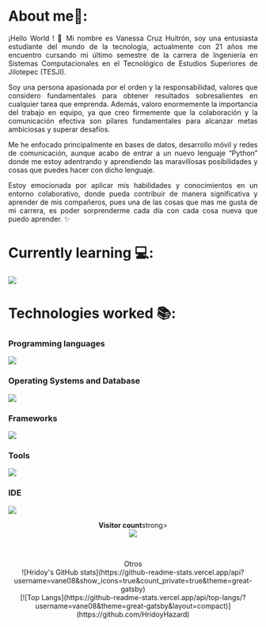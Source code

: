 # About me🙋:

<p align="justify">¡Hello World ! 👋 Mi nombre es Vanessa Cruz Huitrón, soy una entusiasta estudiante del mundo de la tecnología, actualmente con 21 años me encuentro cursando mi último semestre de la carrera de Ingeniería en Sistemas Computacionales en el Tecnológico de Estudios Superiores de Jilotepec (TESJI).</p>

<p align="justify">Soy una persona apasionada por el orden y la responsabilidad, valores que considero fundamentales para obtener resultados sobresalientes en cualquier tarea que emprenda.
Además, valoro enormemente la importancia del trabajo en equipo, ya que creo firmemente que la colaboración y la comunicación efectiva son pilares fundamentales para alcanzar metas ambiciosas y superar desafíos.</p>

<p align="justify">Me he enfocado principalmente en bases de datos, desarrollo móvil y redes de comunicación, aunque acabo de entrar a un nuevo lenguaje “Python” donde me estoy adentrando y aprendiendo las maravillosas posibilidades y cosas que puedes hacer con dicho lenguaje.</p>

<p align="justify">Estoy emocionada por aplicar mis habilidades y conocimientos en un entorno colaborativo, donde pueda contribuir de manera significativa y aprender de mis compañeros, pues una de las cosas que mas me gusta de mi carrera, es poder sorprenderme cada día con cada cosa nueva que puedo aprender. 
  ✨</p>

# Currently learning 💻: 	
<p>
  <a href="https://skillicons.dev">
    <img src="https://skillicons.dev/icons?i=azure,js,py&perline=14" />
  </a>
</p>

# Technologies worked 📚: 
<p>
<h3>Programming languages</h3> 
  <a href="https://skillicons.dev">
    <img src="https://skillicons.dev/icons?i=java,js,cs,cpp,kotlin,php,py,octave&perline=14" />
  </a>
</p>

<p>
<h3>Operating Systems and Database</h3> 
  <a href="https://skillicons.dev">
    <img src="https://skillicons.dev/icons?i=windows,ubuntu,mysql,mongodb&perline=14" />
  </a>
</p>

<p>
<h3>Frameworks</h3> 
  <a href="https://skillicons.dev">
    <img src="https://skillicons.dev/icons?i=bootstrap,express,angular&perline=14" />
  </a>
</p>

<p>
<h3>Tools</h3> 
  <a href="https://skillicons.dev">
    <img src="https://skillicons.dev/icons?i=aws,firebase,github,flask,postman,html&perline=14" />
  </a>
</p>

<p>
<h3>IDE</h3> 
  <a href="https://skillicons.dev">
    <img src="https://skillicons.dev/icons?i=androidstudio,arduino,eclipse,vscode,visualstudio,anaconda&perline=14" />
  </a>
</p>

<p> 
  <div align="center"><strong>Visitor count</strong>strong></div>
  <div align="center">
    <img src="https://profile-counter.glitch.me/vane08/count.svg"/>
  </div> 
</p>

<br>

<p> 
  <div align="center">Otros</div>
  <div align="center"> 
![Hridoy's GitHub stats](https://github-readme-stats.vercel.app/api?username=vane08&show_icons=true&count_private=true&theme=great-gatsby) </br>
[![Top Langs](https://github-readme-stats.vercel.app/api/top-langs/?username=vane08&theme=great-gatsby&layout=compact)](https://github.com/HridoyHazard)
  </div> 
</p>
